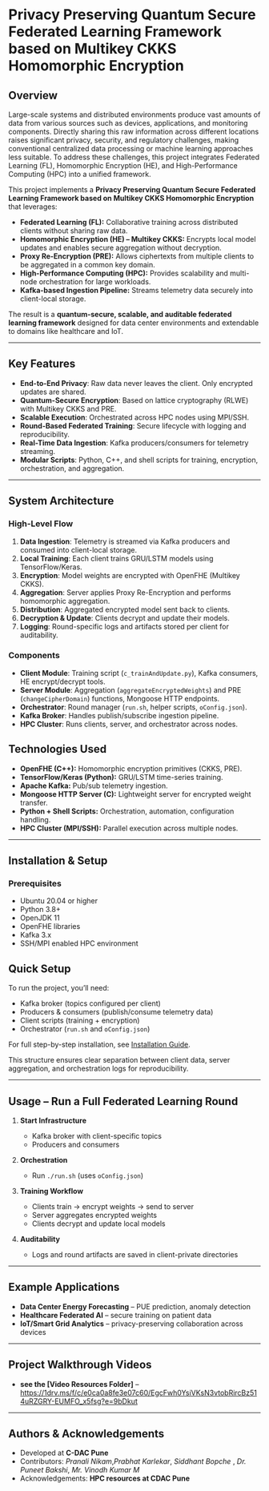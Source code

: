 # Privacy Preserving Quantum Secure Federated Learning Framework based on Multikey CKKS Homomorphic Encryption



## Overview 

Large-scale systems and distributed environments produce vast amounts of data from various sources such as devices, applications, and monitoring components. Directly sharing this raw information across different locations raises significant privacy, security, and regulatory challenges, making conventional centralized data processing or machine learning approaches less suitable. To address these challenges, this project integrates Federated Learning (FL), Homomorphic Encryption (HE), and High-Performance Computing (HPC) into a unified framework.


This project implements a **Privacy Preserving Quantum Secure Federated Learning Framework based on Multikey CKKS Homomorphic Encryption** that leverages:  

- **Federated Learning (FL):** Collaborative training across distributed clients without sharing raw data.  
- **Homomorphic Encryption (HE) – Multikey CKKS:** Encrypts local model updates and enables secure aggregation without decryption.  
- **Proxy Re-Encryption (PRE):** Allows ciphertexts from multiple clients to be aggregated in a common key domain.  
- **High-Performance Computing (HPC):** Provides scalability and multi-node orchestration for large workloads.  
- **Kafka-based Ingestion Pipeline:** Streams telemetry data securely into client-local storage.  

The result is a **quantum-secure, scalable, and auditable federated learning framework** designed for data center environments and extendable to domains like healthcare and IoT.  

---

## Key Features  

- **End-to-End Privacy**: Raw data never leaves the client. Only encrypted updates are shared.  
- **Quantum-Secure Encryption**: Based on lattice cryptography (RLWE) with Multikey CKKS and PRE.  
- **Scalable Execution**: Orchestrated across HPC nodes using MPI/SSH.  
- **Round-Based Federated Training**: Secure lifecycle with logging and reproducibility.  
- **Real-Time Data Ingestion**: Kafka producers/consumers for telemetry streaming.  
- **Modular Scripts**: Python, C++, and shell scripts for training, encryption, orchestration, and aggregation.  

---

## System Architecture  

### High-Level Flow  
1. **Data Ingestion**: Telemetry is streamed via Kafka producers and consumed into client-local storage.  
2. **Local Training**: Each client trains GRU/LSTM models using TensorFlow/Keras.  
3. **Encryption**: Model weights are encrypted with OpenFHE (Multikey CKKS).  
4. **Aggregation**: Server applies Proxy Re-Encryption and performs homomorphic aggregation.  
5. **Distribution**: Aggregated encrypted model sent back to clients.  
6. **Decryption & Update**: Clients decrypt and update their models.  
7. **Logging**: Round-specific logs and artifacts stored per client for auditability.  

### Components  
- **Client Module**: Training script (`c_trainAndUpdate.py`), Kafka consumers, HE encrypt/decrypt tools.  
- **Server Module**: Aggregation (`aggregateEncryptedWeights`) and PRE (`changeCipherDomain`) functions, Mongoose HTTP endpoints.  
- **Orchestrator**: Round manager (`run.sh`, helper scripts, `oConfig.json`).  
- **Kafka Broker**: Handles publish/subscribe ingestion pipeline.  
- **HPC Cluster**: Runs clients, server, and orchestrator across nodes. 

## Technologies Used  

- **OpenFHE (C++):** Homomorphic encryption primitives (CKKS, PRE).  
- **TensorFlow/Keras (Python):** GRU/LSTM time-series training.  
- **Apache Kafka:** Pub/sub telemetry ingestion.  
- **Mongoose HTTP Server (C):** Lightweight server for encrypted weight transfer.  
- **Python + Shell Scripts:** Orchestration, automation, configuration handling.  
- **HPC Cluster (MPI/SSH):** Parallel execution across multiple nodes.  

---

## Installation & Setup  

### Prerequisites  
- Ubuntu 20.04 or higher  
- Python 3.8+  
- OpenJDK 11  
- OpenFHE libraries  
- Kafka 3.x  
- SSH/MPI enabled HPC environment 

## Quick Setup
To run the project, you’ll need:
- Kafka broker (topics configured per client)
- Producers & consumers (publish/consume telemetry data)
- Client scripts (training + encryption)
- Orchestrator (`run.sh` and `oConfig.json`)

For full step-by-step installation, see [Installation Guide](documentation/Installation_and_Dependencies_Guide_PPQSFL.docx).


This structure ensures clear separation between client data, server aggregation, and orchestration logs for reproducibility.

---

## Usage – Run a Full Federated Learning Round

1. **Start Infrastructure**  
   - Kafka broker with client-specific topics  
   - Producers and consumers  

2. **Orchestration**  
   - Run `./run.sh` (uses `oConfig.json`)  

3. **Training Workflow**  
   - Clients train → encrypt weights → send to server  
   - Server aggregates encrypted weights  
   - Clients decrypt and update local models  

4. **Auditability**  
   - Logs and round artifacts are saved in client-private directories  

---

## Example Applications
- **Data Center Energy Forecasting** – PUE prediction, anomaly detection  
- **Healthcare Federated AI** – secure training on patient data  
- **IoT/Smart Grid Analytics** – privacy-preserving collaboration across devices  

---

## Project Walkthrough Videos
- **see the [Video Resources Folder]** – https://1drv.ms/f/c/e0ca0a8fe3e07c60/EgcFwh0YsiVKsN3vtobRircBz514uRZGRY-EUMFO_x5fsg?e=9bDkut 

---

## Authors & Acknowledgements
- Developed at **C-DAC Pune**  
- Contributors: *Pranali Nikam*,*Prabhat Karlekar*, *Siddhant Bopche* , *Dr. Puneet Bakshi*, *Mr. Vinodh Kumar M*
- Acknowledgements: **HPC resources at CDAC Pune**  


